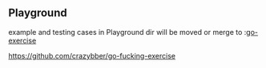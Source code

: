 ## Playground 

example and testing cases in Playground dir will be moved or merge to :[go-exercise](https://github.com/crazybber/go-fucking-exercise) 

<https://github.com/crazybber/go-fucking-exercise>
